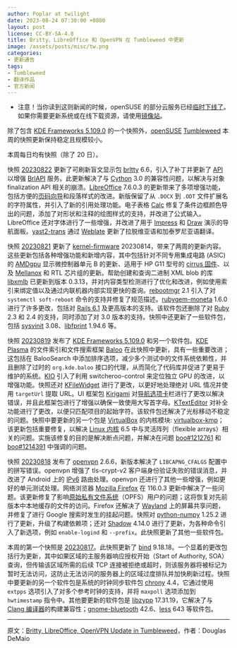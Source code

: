 ```yaml
---
author: Poplar at twilight
date: 2023-08-24 07:30:00 +0800
layout: post
license: CC-BY-SA-4.0
title: Britty、LibreOffice 和 OpenVPN 在 Tumbleweed 中更新
image: /assets/posts/misc/tw.png
categories:
- 更新通告
tags:
- Tumbleweed
- 翻译作品
- 官方新闻
---
```


* 注意！当你读到这则新闻的时候，openSUSE 的部分云服务已经[临时下线了]。如果你需要更新系统或在线下载资源，请使用[镜像站]。

[临时下线了]: https://suse.org.cn/%E7%A4%BE%E5%8C%BA%E6%96%B0%E9%97%BB/2023/08/23/OBS-notice.html
[镜像站]: https://zh.opensuse.org/SDB:%E6%B7%BB%E5%8A%A0%E8%BD%AF%E4%BB%B6%E6%BA%90#.E6.B7.BB.E5.8A.A0.E9.95.9C.E5.83.8F.E6.BA.90

除了包含 [KDE Frameworks 5.109.0] 的一个快照外，[openSUSE] [Tumbleweed] 本周的快照更新保持稳定且规模较小。

[KDE Frameworks 5.109.0]: https://kde.org/announcements/frameworks/5/5.109.0/
[openSUSE]: https://get.opensuse.org/
[tumbleweed]: https://get.opensuse.org/tumbleweed/

本周每日均有快照（除了 20 日）。

快照 [20230822] 更新了可刷新盲文显示包 [brltty] 6.6，引入了补丁并更新了 [API] 以增强 [BrlAPI] 服务。此更新解决了与 [Cython] 3.0 的兼容性问题，以解决与对象 finalization API 相关的崩溃。[LibreOffice] 7.6.0.3 的更新带来了多项增强功能，包括方便的[页码向导]和段落样式的改进。新版保留了从 `.DOCX` 到 `.ODT` 文件扩展名的字符属性，并引入了新的引用处理功能。电子表格 [Calc] 修复了条件边框颜色导出的问题，添加了对形状和注释的绘图样式的支持，并改进了公式输入。LibreOffice 还对字体进行了一些增强，并改进了用于 [Impress] 和 [Draw] 演示的导航面板。[yast2-trans] 通过 [Weblate] 更新了拉脱维亚语和加泰罗尼亚语翻译。

[20230822]: https://lists.opensuse.org/archives/list/factory@lists.opensuse.org/thread/XYV6PVBAJIVKFRUOADLQA6MKHW3ORCON/
[brltty]: https://github.com/brltty/brltty
[API]: https://en.wikipedia.org/wiki/API
[BrlAPI]: https://brltty.app/doc/Manual-BrlAPI/English/BrlAPI-1.html
[Cython]: https://pypi.org/project/Cython/
[LibreOffice]: https://www.libreoffice.org/
[页码向导]: https://help.libreoffice.org/latest/en-US/text/swriter/01/pagenumbering.html
[Calc]: https://www.libreoffice.org/discover/calc/
[Impress]: https://www.libreoffice.org/discover/impress/
[Draw]: https://www.libreoffice.org/discover/draw/
[yast2-trans]: https://software.opensuse.org/package/yast2-trans
[Weblate]: https://weblate.org/

快照 [20230821] 更新了 [kernel-firmware] 20230814，带来了两周的更新内容。这些更新包括各种增强功能和新增内容，其中包括针对不同专用集成电路 (ASIC) 的 [AMDgpu] 显示微控制器单元 B 的更新、适用于 HP G11 型号的 [cirrus 固件]、以及 [Mellanox] 和 RTL 芯片组的更新。帮助创建和查询二进制 XML blob 的库 [libxmlb] 已更新到版本 0.3.13，并对内容类型检测进行了优化和改进，例如使用索引来绑定值以及通过内联机器内部实现更快的查询。[rebootmgr] 2.1 引入了对 `systemctl soft-reboot` 命令的支持并修复了规范描述。[rubygem-moneta] 1.6.0 进行了许多更改，包括对 [Rails 6.1] 及更高版本的支持。该软件包还删除了对 [Ruby] 2.3 和 2.4 的支持，同时添加了对 3.0 版本的支持。快照中还更新了一些软件包，包括 [sysvinit] 3.08、[libfprint] 1.94.6 等。

[20230821]: https://lists.opensuse.org/archives/list/factory@lists.opensuse.org/thread/IJBF6B37Q6IK46NNI5IRISOJZ7Z3R2U4/
[kernel-firmware]: https://git.kernel.org/pub/scm/linux/kernel/git/firmware/linux-firmware.git
[AMDgpu]: https://wiki.archlinux.org/title/AMDGPU
[Mellanox]: https://en.wikipedia.org/wiki/Mellanox_Technologies
[libxmlb]: https://github.com/hughsie/libxmlb
[rebootmgr]: https://github.com/SUSE/rebootmgr
[rubygem-moneta]: https://rubygems.org/gems/moneta
[Ruby]: https://www.ruby-lang.org/en/
[libfprint]: https://fprint.freedesktop.org/
[sysvinit]: https://github.com/slicer69/sysvinit
[Rails 6.1]: https://guides.rubyonrails.org/6_1_release_notes.html
[cirrus 固件]: https://github.com/CirrusLogic/linux-firmware/tree/main/cirrus

快照 [20230819] 发布了 [KDE Frameworks 5.109.0] 和另一个软件包。[KDE Plasma] 的文件索引和文件搜索框架 [Baloo] 在此快照中更新，具有一些重要改进；这包括在 BalooSearch 中添加排序选项，减少多个测试中的文件系统依赖性，并且删除了过时的 `org.kde.baloo` 接口的代理，从而简化了代码库并促进了更易于维护的系统。[KIO] 引入了利用 switcheroo-control 来定位独立 GPU 的改进，以增强功能。快照还对 [KFileWidget] 进行了更改，以更好地处理绝对 URL 情况并使用 `targetUrl` 提取 URL。UI 框架包 [Kirigami] 对[导航选项卡]栏进行了更改以解决错误，并且此框架包进行了增强以确保一致使用大写首字母。[KTextEditor] 对补全功能进行了更改，以便只匹配项目的起始字符。该软件包还解决了光标移动不稳定的问题。快照中要更新的另一个包是 [VirtualBox] 的内核模块: [virtualbox-kmp]；该更新包括重要修复，以解决 [Linux 内核] 6.5 中与灵活阵列（flexible arrays）相关的问题。实施该修复的目的是解决断点问题，并解决在问题 [boo#1212761] 和 [boo#1214391] 中强调的问题。

[20230819]: https://lists.opensuse.org/archives/list/factory@lists.opensuse.org/thread/4JVZJA5ELGKJF4SSES7WAXDMVOW3XUNM/
[KDE Plasma]: https://kde.org/plasma-desktop/
[KIO]: https://api.kde.org/frameworks/kio/html/
[Baloo]: https://community.kde.org/Baloo
[KFileWidget]: https://api.kde.org/frameworks/kio/html/classKFileWidget.html
[Kirigami]: https://kde.org/products/kirigami/
[导航选项卡]: https://develop.kde.org/hig/components/navigation/navigationtabbar/
[KTextEditor]: https://api.kde.org/frameworks/ktexteditor/html/
[VirtualBox]: https://www.virtualbox.org/
[virtualbox-kmp]: https://software.opensuse.org/package/virtualbox-kmp-default
[boo#1212761]: https://bugzilla.opensuse.org/show_bug.cgi?id=1212761
[boo#1214391]: https://bugzilla.opensuse.org/show_bug.cgi?id=1214391
[Linux 内核]: https://www.kernel.org/

快照 [20230818] 发布了 [openvpn] 2.6.6，新版本解决了 `LIBCAPNG_CFALGS` 配置中的拼写错误。openvpn 增强了 tls-crypt-v2 客户端身份验证失败的错误消息，并改进了 Android 上的 [IPv6] 路由处理。openvpn 还进行了其他一些增强，例如更好的单元测试处理。网络浏览器 [Mozilla Firefox] 在 116.0.3 更新中解决了一些问题。该更新修复了影响[原始私有文件系统]（OPFS）用户的问题；这将恢复对先前版本中本地缓存的文件的访问。Firefox 还解决了 [Wayland] 上的屏幕共享问题，并修复了进行 Google 搜索时发生的挂起问题。快照对 [python-numpy] 1.25.2 进行了更新，升级了构建依赖项；还对 [Shadow] 4.14.0 进行了更新，为各种命令引入了新选项，例如 `enable-logind` 和 `--prefix`。此快照更新了其他一些软件包。

[20230818]: https://lists.opensuse.org/archives/list/factory@lists.opensuse.org/thread/W4GFOLJ3C2MYJSQHKNEN3HIBVBZATKBC/
[openvpn]: https://openvpn.net/
[IPv6]: https://en.wikipedia.org/wiki/IPv6
[Mozilla Firefox]: https://www.mozilla.org/
[原始私有文件系统]: https://developer.mozilla.org/en-US/docs/Web/API/File_System_API/Origin_private_file_system
[Wayland]: https://wayland.freedesktop.org/
[python-numpy]: https://pypi.org/project/numpy/
[Shadow]: https://github.com/shadow-maint/shadow

本周的第一个快照是 [20230817]。此快照更新了 [bind] 9.18.18。一个显着的更改包括行为更新，其中如果区域的主服务器响应授权开始（Start of Authority, SOA）查询，但传输该区域所需的后续 TCP 连接被拒绝或超时，则该服务器将被标记为暂时无法访问，这防止无法访问的服务器上的区域过度排队并加快刷新过程。快照中要更新的另一个软件包是系统的时钟同步软件包 [chrony] 4.4，它通过使用 `extpps` 选项引入了对多个参考时钟的支持，并将 `maxpoll` 选项添加到 `hwtimestamp` 指令中。其他要更新的软件包是 [libzypp] 17.31.19，它解决了与 [Clang 编译器]的构建兼容性；[gnome-bluetooth] 42.6、[less] 643 等软件包。

[20230817]: https://lists.opensuse.org/archives/list/factory@lists.opensuse.org/thread/PJ72PVANBZIBHY75BD4HNAEXKDOXXCB3/
[bind]: https://bind9.readthedocs.io/
[chrony]: https://packages.guix.gnu.org/packages/chrony/4.4/
[libzypp]: https://github.com/openSUSE/libzypp
[Clang 编译器]: https://en.wikipedia.org/wiki/Clang
[gnome-bluetooth]: https://wiki.gnome.org/Projects/GnomeBluetooth
[less]: https://www.greenwoodsoftware.com/less/

------

原文：[Britty, LibreOffice, OpenVPN Update in Tumbleweed](https://news.opensuse.org/2023/08/24/britty-libreoffice-openvpn-up-in-tw/)，作者：Douglas DeMaio
